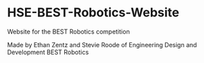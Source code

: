 # HSE-BEST-Robotics-Website
Website for the BEST Robotics competition

Made by Ethan Zentz and Stevie Roode of Engineering Design and Development BEST Robotics